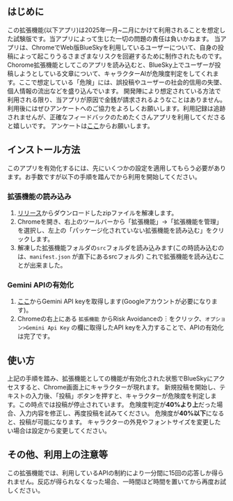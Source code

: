 ## はじめに
この拡張機能(以下アプリ)は2025年一月~二月にかけて利用されることを想定した試験版です。当アプリによって生じた一切の問題の責任は負いかねます。
当アプリは、ChromeでWeb版BlueSkyを利用しているユーザーについて、自身の投稿によって起こりうるさまざまなリスクを回避するために制作されたものです。
Chorome拡張機能としてこのアプリを読み込むと、BlueSky上でユーザーが投稿しようとしている文章について、キャラクターAIが危険度判定をしてくれます。ここで想定している「危険」には、誤投稿やユーザーの社会的信用の失墜、個人情報の流出などを盛り込んでいます。
開発陣により想定されている方法で利用される限り、当アプリが原因で金銭が請求されるようなことはありません。
利用後にはぜひアンケートへのご協力をよろしくお願いします。利用記録は追跡されませんが、正確なフィードバックのためたくさんアプリを利用してくださると嬉しいです。
アンケートは[ここ](https://forms.office.com/r/GpxXq09HQZ)からお願いします。

## インストール方法
このアプリを有効化するには、先にいくつかの設定を適用してもらう必要があります。お手数ですが以下の手順を踏んでから利用を開始してください。

### 拡張機能の読み込み
1. [リリース](https://github.com/Team4-syakaijixtusou/Risk-Avoidance/releases/tag/v1.0.0)からダウンロードしたzipファイルを解凍します。
2. Chromeを開き、右上のツールバーから「拡張機能」→「拡張機能を管理」を選択し、左上の「パッケージ化されていない拡張機能を読み込む」をクリックします。
3. 解凍した拡張機能フォルダの`src`フォルダを読み込みます(この時読み込むのは、`manifest.json` が直下にあるsrcフォルダ)
これで拡張機能を読み込むことが出来ました。

### Gemini APIの有効化
1. [ここ](https://aistudio.google.com/app/apikey)からGemini API keyを取得します(Googleアカウントが必要になります)。
2. Chromeの右上にある `拡張機能` からRisk Avoidanceの︙をクリック、`オプション>Gemini Api Key` の欄に取得したAPI keyを入力することで、APIの有効化は完了です。

## 使い方
上記の手順を踏み、拡張機能としての機能が有効化された状態でBlueSkyにアクセスすると、Chrome画面上にキャラクターが現れます。
新規投稿を開始し、テキストの入力後、「投稿」ボタンを押すと、キャラクターが危険度を判定します。この時点では投稿が停止されています。
危険度判定が**40%より上**だった場合、入力内容を修正し、再度投稿を試みてください。
危険度が**40%以下**になると、投稿が可能になります。
キャラクターの外見やフォントサイズを変更したい場合は設定から変更してください。

## その他、利用上の注意等
この拡張機能では、利用しているAPIの制約により一分間に15回の応答しか得られません。反応が得られなくなった場合、一時間ほど時間を置いてから再度お試しください。